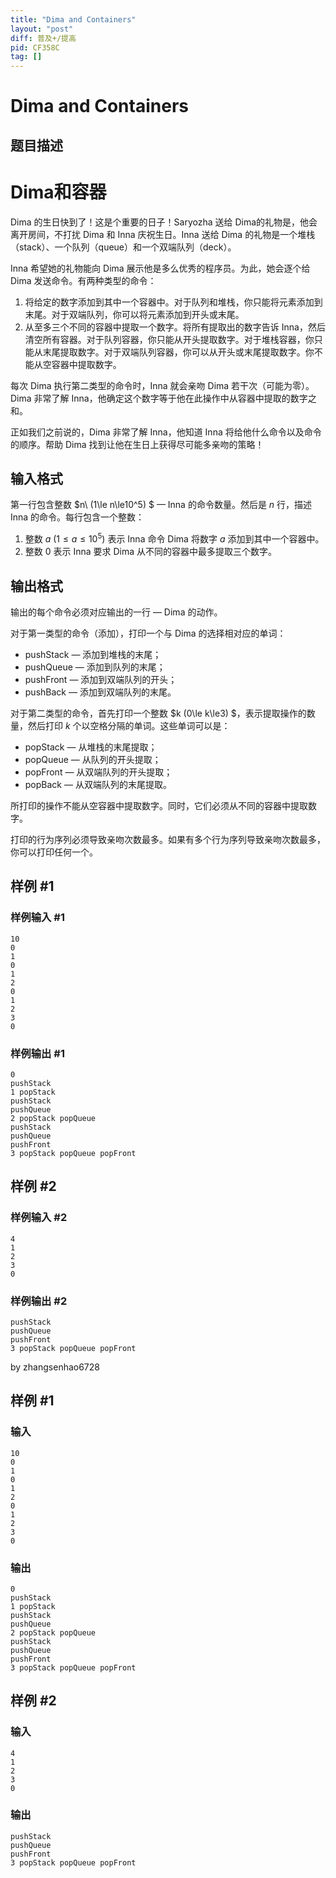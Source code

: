 ```yaml
---
title: "Dima and Containers"
layout: "post"
diff: 普及+/提高
pid: CF358C
tag: []
---
```


# Dima and Containers

## 题目描述

# Dima和容器


Dima 的生日快到了！这是个重要的日子！Saryozha 送给 Dima的礼物是，他会离开房间，不打扰 Dima 和 Inna 庆祝生日。Inna 送给 Dima 的礼物是一个堆栈（stack）、一个队列（queue）和一个双端队列（deck）。

Inna 希望她的礼物能向 Dima 展示他是多么优秀的程序员。为此，她会逐个给 Dima 发送命令。有两种类型的命令：

1. 将给定的数字添加到其中一个容器中。对于队列和堆栈，你只能将元素添加到末尾。对于双端队列，你可以将元素添加到开头或末尾。
2. 从至多三个不同的容器中提取一个数字。将所有提取出的数字告诉 Inna，然后清空所有容器。对于队列容器，你只能从开头提取数字。对于堆栈容器，你只能从末尾提取数字。对于双端队列容器，你可以从开头或末尾提取数字。你不能从空容器中提取数字。

每次 Dima 执行第二类型的命令时，Inna 就会亲吻 Dima 若干次（可能为零）。Dima 非常了解 Inna，他确定这个数字等于他在此操作中从容器中提取的数字之和。

正如我们之前说的，Dima 非常了解 Inna，他知道 Inna 将给他什么命令以及命令的顺序。帮助 Dima 找到让他在生日上获得尽可能多亲吻的策略！

## 输入格式

第一行包含整数 $n\ (1\le n\le10^5) $ — Inna 的命令数量。然后是 $n$ 行，描述 Inna 的命令。每行包含一个整数：

1. 整数 $a\ (1\le a\le10^5)$ 表示 Inna 命令 Dima 将数字 $a$ 添加到其中一个容器中。
2. 整数 $0$ 表示 Inna 要求 Dima 从不同的容器中最多提取三个数字。

## 输出格式

输出的每个命令必须对应输出的一行 — Dima 的动作。

对于第一类型的命令（添加），打印一个与 Dima 的选择相对应的单词：

- pushStack — 添加到堆栈的末尾；
- pushQueue — 添加到队列的末尾；
- pushFront — 添加到双端队列的开头；
- pushBack — 添加到双端队列的末尾。

对于第二类型的命令，首先打印一个整数 $k  (0\le k\le3) $，表示提取操作的数量，然后打印 $k$ 个以空格分隔的单词。这些单词可以是：

- popStack — 从堆栈的末尾提取；
- popQueue — 从队列的开头提取；
- popFront — 从双端队列的开头提取；
- popBack — 从双端队列的末尾提取。

所打印的操作不能从空容器中提取数字。同时，它们必须从不同的容器中提取数字。

打印的行为序列必须导致亲吻次数最多。如果有多个行为序列导致亲吻次数最多，你可以打印任何一个。

## 样例 #1

### 样例输入 #1

```
10
0
1
0
1
2
0
1
2
3
0
```

### 样例输出 #1

```
0
pushStack
1 popStack
pushStack
pushQueue
2 popStack popQueue
pushStack
pushQueue
pushFront
3 popStack popQueue popFront
```

## 样例 #2

### 样例输入 #2

```
4
1
2
3
0
```

### 样例输出 #2

```
pushStack
pushQueue
pushFront
3 popStack popQueue popFront
```

by zhangsenhao6728

## 样例 #1

### 输入

```
10
0
1
0
1
2
0
1
2
3
0

```

### 输出

```
0
pushStack
1 popStack
pushStack
pushQueue
2 popStack popQueue
pushStack
pushQueue
pushFront
3 popStack popQueue popFront

```

## 样例 #2

### 输入

```
4
1
2
3
0

```

### 输出

```
pushStack
pushQueue
pushFront
3 popStack popQueue popFront

```

